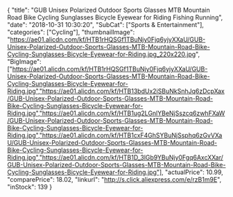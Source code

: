 {
	"title": "GUB Unisex Polarized Outdoor Sports Glasses MTB Mountain Road Bike Cycling Sunglasses Bicycle Eyewear for Riding Fishing Running",
	"date": "2018-10-31 10:30:20",
	"SubCat": ["Sports & Entertainment"],
	"categories": ["Cycling"],
	"thumbnailImage": "https://ae01.alicdn.com/kf/HTB1rHQSGf1TBuNjy0Fjq6yjyXXaU/GUB-Unisex-Polarized-Outdoor-Sports-Glasses-MTB-Mountain-Road-Bike-Cycling-Sunglasses-Bicycle-Eyewear-for-Riding.jpg_220x220.jpg",
	"BigImage": ["https://ae01.alicdn.com/kf/HTB1rHQSGf1TBuNjy0Fjq6yjyXXaU/GUB-Unisex-Polarized-Outdoor-Sports-Glasses-MTB-Mountain-Road-Bike-Cycling-Sunglasses-Bicycle-Eyewear-for-Riding.jpg","https://ae01.alicdn.com/kf/HTB13bdUx2iSBuNkSnhJq6zDcpXax/GUB-Unisex-Polarized-Outdoor-Sports-Glasses-MTB-Mountain-Road-Bike-Cycling-Sunglasses-Bicycle-Eyewear-for-Riding.jpg","https://ae01.alicdn.com/kf/HTB1ug2LGnlYBeNjSszcq6zwhFXaW/GUB-Unisex-Polarized-Outdoor-Sports-Glasses-MTB-Mountain-Road-Bike-Cycling-Sunglasses-Bicycle-Eyewear-for-Riding.jpg","https://ae01.alicdn.com/kf/HTB1cxF4GhSYBuNjSsphq6zGvVXaU/GUB-Unisex-Polarized-Outdoor-Sports-Glasses-MTB-Mountain-Road-Bike-Cycling-Sunglasses-Bicycle-Eyewear-for-Riding.jpg","https://ae01.alicdn.com/kf/HTB1D_3lGb9YBuNjy0Fgq6AxcXXar/GUB-Unisex-Polarized-Outdoor-Sports-Glasses-MTB-Mountain-Road-Bike-Cycling-Sunglasses-Bicycle-Eyewear-for-Riding.jpg"],
	"actualPrice": 10.99,
	"comparePrice": 18.02,
	"linkurl": "http://s.click.aliexpress.com/e/rzB1m9E",
	"inStock": 139
}
